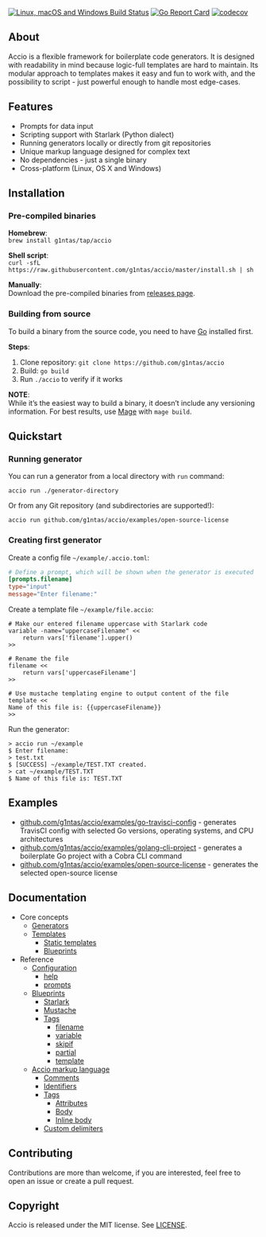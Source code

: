 [![Linux, macOS and Windows Build Status](https://travis-ci.org/g1ntas/accio.svg?branch=master)](https://travis-ci.org/g1ntas/accio)
[![Go Report Card](https://goreportcard.com/badge/github.com/g1ntas/accio)](https://goreportcard.com/report/github.com/g1ntas/accio)
[![codecov](https://codecov.io/gh/g1ntas/accio/branch/master/graph/badge.svg)](https://codecov.io/gh/g1ntas/accio)

## About
Accio is a flexible framework for boilerplate code generators. It is designed with readability in mind because logic-full templates are hard to maintain. Its modular approach to templates makes it easy and fun to work with, and the possibility to script - just powerful enough to handle most edge-cases.

## Features
* Prompts for data input
* Scripting support with Starlark (Python dialect)
* Running generators locally or directly from git repositories
* Unique markup language designed for complex text
* No dependencies - just a single binary
* Cross-platform (Linux, OS X and Windows)

## Installation
### Pre-compiled binaries
**Homebrew**:  
`brew install g1ntas/tap/accio`

**Shell script**:  
`curl -sfL https://raw.githubusercontent.com/g1ntas/accio/master/install.sh | sh`

**Manually**:  
Download the pre-compiled binaries from [releases page](https://github.com/g1ntas/accio/releases).

### Building from source
To build a binary from the source code, you need to have [Go](https://golang.org/) installed first.

**Steps**:
1. Clone repository: `git clone https://github.com/g1ntas/accio`
2. Build: `go build`
3. Run `./accio` to verify if it works

**NOTE**:  
While it’s the easiest way to build a binary, it doesn’t include any versioning information. For best results, use [Mage](https://magefile.org/) with `mage build`.

## Quickstart
### Running generator
You can run a generator from a local directory with `run` command:

`accio run ./generator-directory`

Or from any Git repository (and subdirectories are supported!):

`accio run github.com/g1ntas/accio/examples/open-source-license`

### Creating first generator
Create a config file `~/example/.accio.toml`:
```toml
# Define a prompt, which will be shown when the generator is executed
[prompts.filename]
type="input"
message="Enter filename:"
```

Create a template file `~/example/file.accio`:
```
# Make our entered filename uppercase with Starlark code 
variable -name="uppercaseFilename" <<
    return vars['filename'].upper()
>>

# Rename the file
filename << 
    return vars['uppercaseFilename']
>>

# Use mustache templating engine to output content of the file
template <<
Name of this file is: {{uppercaseFilename}}
>>
```

Run the generator:
```
> accio run ~/example
$ Enter filename:
> test.txt
$ [SUCCESS] ~/example/TEST.TXT created.
> cat ~/example/TEST.TXT
$ Name of this file is: TEST.TXT
```

## Examples
* [github.com/g1ntas/accio/examples/go-travisci-config](examples/go-travisci-config) - generates TravisCI config with selected Go versions, operating systems, and CPU architectures
* [github.com/g1ntas/accio/examples/golang-cli-project](examples/golang-cli-project) - generates a boilerplate Go project with a Cobra CLI command
* [github.com/g1ntas/accio/examples/open-source-license](examples/open-source-license) - generates the selected open-source license

## Documentation
* Core concepts
	* [Generators](docs/concepts/generators.md)
	* [Templates](docs/concepts/templates.md)
		* [Static templates](docs/concepts/templates.md#static-templates)
		* [Blueprints](docs/concepts/templates.md#blueprints)
* Reference
	* [Configuration](docs/reference/configuration.md)
		* [help](docs/reference/configuration.md#help)
		* [prompts](docs/reference/configuration.md#prompts)
	* [Blueprints](docs/reference/blueprints.md)
		* [Starlark](docs/reference/blueprints.md#starlark)
		* [Mustache](docs/reference/blueprints.md#mustache)
		* [Tags](docs/reference/blueprints.md#tags)
			* [filename](docs/reference/blueprints.md#filename)
			* [variable](docs/reference/blueprints.md#variable)
			* [skipif](docs/reference/blueprints.md#skipif)
			* [partial](docs/reference/blueprints.md#partial)
			* [template](docs/reference/blueprints.md#template)
	* [Accio markup language](docs/reference/accio-ml.md)
		* [Comments](docs/reference/accio-ml.md#comments)
		* [Identifiers](docs/reference/accio-ml.md#identifiers)
		* [Tags](docs/reference/accio-ml.md#tags)
			* [Attributes](docs/reference/accio-ml.md#attributes)
			* [Body](docs/reference/accio-ml.md#body)
			* [Inline body](docs/reference/accio-ml.md#inline-body)
		* [Custom delimiters](docs/reference/accio-ml.md#custom-delimiters)

## Contributing
Contributions are more than welcome, if you are interested, feel free to open an issue or create a pull request.

## Copyright
Accio is released under the MIT license. See [LICENSE](LICENSE).